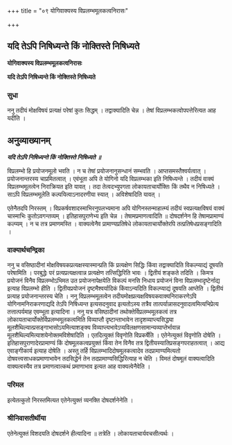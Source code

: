 +++
title = "०९ योगिवाक्यस्य विप्रलम्भमूलकत्वनिरासः"

+++


## यदि तेऽपि निषिध्यन्ते किं नोक्तिस्ते निषिध्यते

**योगिवाक्यस्य विप्रलम्भमूलकत्वनिरासः**

**यदि तेऽपि निषिध्यन्ते किं नोक्तिस्ते निषिध्यते**

### **सुधा**

ननु तदीयं मोक्षविषयं प्रत्यक्षं परेषां कुतः सिद्धम् । तद्वाक्यादिति चेन्न । तेषां विप्रलम्भकत्वोपपत्तेरित्यत आह यदीति ।

## **अनुव्याख्यानम्**

***यदि तेऽपि निषिध्यन्ते किं नोक्तिस्ते निषिध्यते ॥***

विप्रलम्भो हि प्रयोजनमूलो भवति । न च तेषां प्रयोजनानुसन्धानं सम्भवति । आप्तसमस्तैश्वर्यत्वात् । प्रयोजनान्तरस्य चाप्रमितत्वात् । एवंभूता अपि ते योगिनो यदि विप्रलम्भका इति निषिध्यन्ते । तदीयं वाक्यं विप्रलम्भमूलत्वेन निराक्रियत इति यावत् । तदा तेत्वदभ्युपगता लोकायताचार्योक्तिः किं तथैव न निषिध्यते । साऽपि विप्रलम्भमूलेति कल्पयित्वाऽनादरणीया स्यात् । अविशेषादिति यावत् ।

एतेनैतदपि निरस्तम् । विप्रकर्षवशादस्माभिरनुपलभ्यमाना अपि योगिनस्तन्माहात्म्यं तदीयं स्वप्रत्यक्षविषयं वाक्यं चास्माभिः कुतोऽवगन्तव्यम् । इतिहासपुराणेभ्य इति चेन्न । तेषामप्रमाणत्वादिति ॥ दोषदर्शनेन हि तेषामप्रामाण्यं कल्प्यम् । न च तत्र प्रमाणमस्ति । वाक्यत्वेनैव प्रामाण्यप्रतिषेधे लोकायताचार्योक्तेरपि तत्प्रतिषेधप्रसङ्गादिति ।

### **वाक्यार्थचन्द्रिका**

ननु च वसिष्ठादीनां मोक्षविषयकप्रत्यक्षस्यास्मान्प्रति किं प्रत्यक्षेण सिद्धिः किंवा तद्वाक्यादिति विकल्प्याद्यं दूषयति परेषामिति । परबुद्धेः परं प्रत्यप्रत्यक्षत्वान्न प्रत्यक्षेण तत्सिद्धिरिति भावः । द्वितीयं शङ्कते तदिति । किमत्र प्रयोजनं विनैव विप्रलम्भोऽभिमत उत प्रयोजनापेक्षयेति विकल्पं मनसि निधाय प्रयोजनं विना विप्रलम्भादृष्टेर्नाद्य इत्याह विप्रलम्भो हीति । द्वितीयप्रयोजनं दृष्टमैश्वर्यादिकं किंवाऽन्यदिति विकल्प्याद्यं दूषयति आप्तेति । द्वितीयं प्रत्याह प्रयोजनान्तरस्य चेति । ननु विप्रलम्भमूलत्वेन तदीयमोक्षप्रत्यक्षविषयकवाक्यनिराकरणेऽपि योगिनामनिराकरणाद्यदि तेऽपि निषिध्यन्त इत्यसदनुवाद इत्यतोऽस्य तत्रैव तात्पर्यान्नासदनुवादत्वमित्यभिप्रेत्य तत्तात्पर्यमाह एवम्भूता इत्यादिना । ननु यत्र वसिष्ठादीनां तथोक्तेर्विप्रलम्भमूलकत्वं तत्र लोकायताचार्योक्तेर्विप्रलम्भमूलकत्वमिति विव्याप्तौ दृष्टान्ताभावेन तादृशव्याप्त्यसिद्ध्या मूलशैथिल्यात्प्रसङ्गाभासोऽयमित्याशङ्क्य विव्याप्त्यभावेऽप्यविलक्षणसामान्यव्याप्तेर्भावान्न मूलशैथिल्यमित्याशयेनोक्तमविशेषादिति । एतदित्युक्तं विवृणोति विप्रकर्षेति । एतेनेत्युक्तं विवृणोति दोषेति । इतिहासपुराणादेरप्रामाण्यं किं दोषमूलकत्वप्रयुक्तं किंवा तेन विनैव तत्र द्वितीयस्यातिप्रसङ्गपराहतत्वात् । आद्य एवाङ्गीकार्य इत्याह दोषेति । अस्तु तर्हि विप्रलम्भादिदोषमूलकत्वादेव तदप्रामाण्यमित्यतो दोषवत्त्वसाधकप्रमाणाभावेन तदसिद्धेर्न तेन तदप्रामाण्यसिद्धिरित्याह न चेति । विमतं दोषमूलं वाक्यत्वादिति वाक्यत्वस्यैव तत्र प्रमाणत्वात्कथं प्रमाणाभाव इत्यत आह वाक्यत्वेनैवेति ।

### **परिमल** 

इत्येतत्कुतो निरस्तमित्यत एतेनेत्युक्तं व्यनक्ति दोषदर्शनेनेति ।

### **श्रीनिवासतीर्थीया**

एतेनेत्युक्तं विशदयति दोषदर्शने हीत्यादिना ॥ तत्रेति । लोकायताचार्यवचसीत्यर्थः ।

